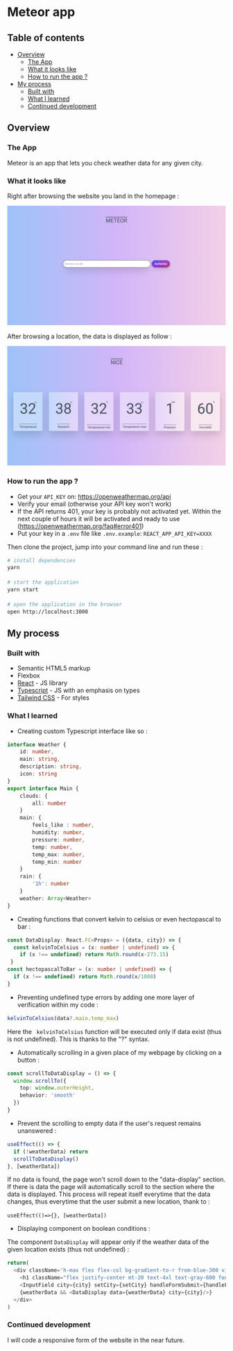 # Meteor app

## Table of contents

- [Overview](#overview)
  - [The App](#the-app)
  - [What it looks like](#what-it-looks-like)
  - [How to run the app ?](#how-to-run-the-app)
- [My process](#my-process)
  - [Built with](#built-with)
  - [What I learned](#what-i-learned)
  - [Continued development](#continued-development)

## Overview

### The App

Meteor is an app that lets you check weather data for any given city.

### What it looks like

Right after browsing the website you land in the homepage : 

![](./src/assets/homepage.png)

After browsing a location, the data is displayed as follow : 

![](./src/assets/data-overview.png)

### How to run the app ? 

- Get your `API_KEY` on: https://openweathermap.org/api
- Verify your email (otherwise your API key won't work)
- If the API returns 401, your key is probably not activated yet. Within the next couple of hours it will be activated and ready to use (https://openweathermap.org/faq#error401)
- Put your key in a `.env` file like `.env.example`: `REACT_APP_API_KEY=XXXX`

Then clone the project, jump into your command line and run these : 

```bash
# install dependencies
yarn

# start the application
yarn start

# open the application in the browser
open http://localhost:3000
```

## My process

### Built with

- Semantic HTML5 markup
- Flexbox
- [React](https://reactjs.org/) - JS library
- [Typescript](https://www.typescriptlang.org/) - JS with an emphasis on types
- [Tailwind CSS](https://tailwindcss.com/) - For styles

### What I learned

- Creating custom Typescript interface like so : 

```ts
interface Weather {
	id: number, 
	main: string, 
	description: string, 
	icon: string
}
export interface Main {
	clouds: {
		all: number
	}
	main: {
		feels_like : number,
		humidity: number,
		pressure: number,
		temp: number,
		temp_max: number,
		temp_min: number
	}
	rain: {
		'1h': number
	}
	weather: Array<Weather>
}
```

- Creating functions that convert kelvin to celsius or even hectopascal to bar : 

```ts
const DataDisplay: React.FC<Props> = ({data, city}) => {
  const kelvinToCelsius = (x: number | undefined) => {
    if (x !== undefined) return Math.round(x-273.15)
 }
const hectopascalToBar = (x: number | undefined) => {
  if (x !== undefined) return Math.round(x/1000)
}
```

- Preventing undefined type errors by adding one more layer of verification within my code : 
```ts
kelvinToCelsius(data?.main.temp_max)
```
Here the ``` kelvinToCelsius``` function will be executed only if data exist (thus is not undefined). This is thanks to the "?" syntax.

- Automatically scrolling in a given place of my webpage by clicking on a button : 

```ts
const scrollToDataDisplay = () => {
  window.scrollTo({
    top: window.outerHeight, 
    behavior: 'smooth'
  })
}
```

- Prevent the scrolling to empty data if the user's request remains unanswered : 

```ts
useEffect(() => {
  if (!weatherData) return
  scrollToDataDisplay()
}, [weatherData])
```

If no data is found, the page won't scroll down to the "data-display" section. If there is data the page will automatically scroll to the section where the data is displayed. This process will repeat itself everytime that the data changes, thus everytime that the user submit a new location, thank to : 

 ```useEffect(()=>{}, [weatherData])``` 

- Displaying component on boolean conditions : 

The component ```DataDisplay``` will appear only if the weather data of the given location exists (thus not undefined) : 

```ts
return(
  <div className='h-max flex flex-col bg-gradient-to-r from-blue-300 via-purple-300 to-pink-200'>
    <h1 className="flex justify-center mt-20 text-4xl text-gray-600 font-roboto overline">METEOR</h1>
    <InputField city={city} setCity={setCity} handleFormSubmit={handleFormSubmit}/>
    {weatherData && <DataDisplay data={weatherData} city={city}/>}
  </div>
)
``` 

### Continued development

I will code a responsive form of the website in the near future.
